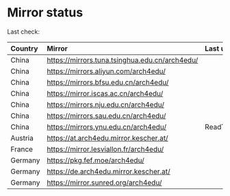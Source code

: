 <script src="./time.js"></script>
# Mirror status
Last check: <script type="text/javascript">localize(1696432754.644382);</script>

|Country|Mirror|Last update|
|:------|:-----|:----------|
|China|https://mirrors.tuna.tsinghua.edu.cn/arch4edu/|<script type="text/javascript">localize(1696401057);</script>|
|China|https://mirrors.aliyun.com/arch4edu/|<script type="text/javascript">localize(1696401057);</script>|
|China|https://mirrors.bfsu.edu.cn/arch4edu/|<script type="text/javascript">localize(1696401057);</script>|
|China|https://mirror.iscas.ac.cn/arch4edu/|<script type="text/javascript">localize(1696401057);</script>|
|China|https://mirrors.nju.edu.cn/arch4edu/|<script type="text/javascript">localize(1696357821);</script>|
|China|https://mirrors.sau.edu.cn/arch4edu/|<script type="text/javascript">localize(1696401057);</script>|
|China|https://mirrors.ynu.edu.cn/arch4edu/|ReadTimeout|
|Austria|https://at.arch4edu.mirror.kescher.at/|<script type="text/javascript">localize(1696401057);</script>|
|France|https://mirror.lesviallon.fr/arch4edu/|<script type="text/javascript">localize(1696401057);</script>|
|Germany|https://pkg.fef.moe/arch4edu/|<script type="text/javascript">localize(1696401057);</script>|
|Germany|https://de.arch4edu.mirror.kescher.at/|<script type="text/javascript">localize(1696401057);</script>|
|Germany|https://mirror.sunred.org/arch4edu/|<script type="text/javascript">localize(1696401057);</script>|

<script src="./tablefilter/tablefilter.js"></script>
<script src="./table.js"></script>